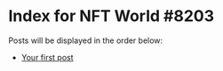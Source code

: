 # Index for NFT World #8203
Posts will be displayed in the order below:

- [Your first post](./001-first.md)


